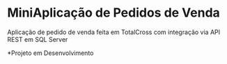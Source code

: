 <h1>MiniAplicação de Pedidos de Venda</h1>

Aplicação de pedido de venda feita em TotalCross com integração via API REST em SQL Server

*Projeto em Desenvolvimento
